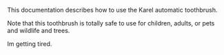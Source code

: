 This documentation describes how to use the Karel automatic toothbrush.

Note that this toothbrush is totally safe to use for children, adults, or pets and wildlife and trees.

Im getting tired.

